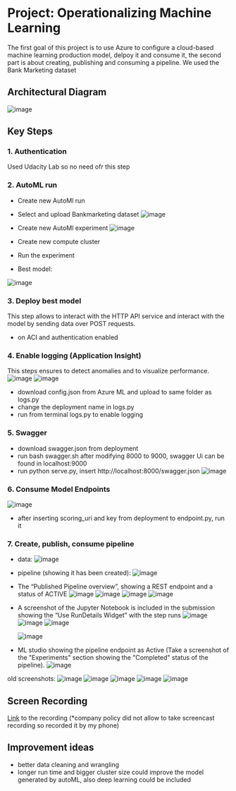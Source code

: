 
# Project: Operationalizing Machine Learning

The first goal of this project is to use Azure to configure a cloud-based machine learning production model, delpoy it and consume it, the second part is about creating, publishing and consuming a pipeline. 
We used the Bank Marketing dataset

## Architectural Diagram
![image](https://github.com/weilerv/Udacity_ML_azure_project2/assets/37341293/68106426-694e-4b6b-9309-578bbecae839)

## Key Steps
### 1. Authentication
Used Udacity Lab so no need ofr this step
### 2. AutoML run
* Create new AutoMl run
* Select and upload Bankmarketing dataset
![image](https://github.com/weilerv/Udacity_ML_azure_project2/assets/37341293/40a5a206-f144-416a-bce6-53787f926268)

* Create new AutoMl experiment
![image](https://github.com/weilerv/Udacity_ML_azure_project2/assets/37341293/8bf45de1-4e89-446b-a273-2f9347361b65)

* Create new compute cluster
* Run the experiment 

* Best model:
  
![image](https://github.com/weilerv/Udacity_ML_azure_project2/assets/37341293/8908be82-56c7-42f0-9929-2207b86ad55a)

### 3. Deploy best model
This step allows to interact with the HTTP API service and interact with the model by sending data over POST requests.
* on ACI and authentication enabled

### 4. Enable logging (Application Insight)
This steps ensures to detect anomalies and to visualize performance.
![image](https://github.com/weilerv/Udacity_ML_azure_project2/assets/37341293/c205e362-7aa3-43c0-b507-0d7c59a8ff11)
![image](https://github.com/weilerv/Udacity_ML_azure_project2/assets/37341293/edf012cd-f379-40ec-ab51-b616dc968152)

*  download config.json from Azure ML and upload to same folder as logs.py
*  change the deployment name in logs.py
*  run from terminal logs.py to enable logging

### 5. Swagger
* download swagger.json from deployment
* run bash swagger.sh after modifying 8000 to 9000, swagger Ui can be found in localhost:9000
* run python serve.py, insert http://localhost:8000/swagger.json
![image](https://github.com/weilerv/Udacity_ML_azure_project2/assets/37341293/f5c322c0-0fef-41bf-bdbb-b53dda5a6bae)


### 6. Consume Model Endpoints
![image](https://github.com/weilerv/Udacity_ML_azure_project2/assets/37341293/afc98b24-474d-474d-9888-05033e07711b)
* after inserting scoring_uri and key from deployment to endpoint.py, run it

### 7. Create, publish, consume pipeline
* data:
![image](https://github.com/weilerv/Udacity_ML_azure_project2/assets/37341293/f6864e8a-0ea3-4888-8bc4-4b5e6d8bad83)
* pipeline (showing it has been created):
![image](https://github.com/weilerv/Udacity_ML_azure_project2/assets/37341293/9c1f1446-24e3-4b4a-abe2-d517d9e31ab1)

* The “Published Pipeline overview”, showing a REST endpoint and a status of ACTIVE
![image](https://github.com/weilerv/Udacity_ML_azure_project2/assets/37341293/ebe8622f-5c7a-4a99-a2d9-224183371731)
![image](https://github.com/weilerv/Udacity_ML_azure_project2/assets/37341293/58dfcdd2-5e34-40e2-8882-df60c90ff6c8)
![image](https://github.com/weilerv/Udacity_ML_azure_project2/assets/37341293/02234080-3a88-405f-89ad-b6495d32de8e)
![image](https://github.com/weilerv/Udacity_ML_azure_project2/assets/37341293/e48ebf37-effd-4e38-adee-d3891e4a1ca3)



* A screenshot of the Jupyter Notebook is included in the submission showing the “Use RunDetails Widget” with the step runs
  ![image](https://github.com/weilerv/Udacity_ML_azure_project2/assets/37341293/118f92b8-cacb-49e2-a514-737e1f9f6b27)
  ![image](https://github.com/weilerv/Udacity_ML_azure_project2/assets/37341293/de35cfae-1b33-4734-b3b5-e87aae68e325)
  ![image](https://github.com/weilerv/Udacity_ML_azure_project2/assets/37341293/04ca3719-18c7-4add-b4e2-a17b227807dd)

  ![image](https://github.com/weilerv/Udacity_ML_azure_project2/assets/37341293/6826a055-e3fe-4f13-bfea-db80137ee5ee)


* ML studio showing the pipeline endpoint as Active (Take a screenshot of the "Experiments" section showing the "Completed" status of the pipeline).
![image](https://github.com/weilerv/Udacity_ML_azure_project2/assets/37341293/2dda2337-9cbc-4dcc-8492-55a8217a0a90)


old screenshots:
![image](https://github.com/weilerv/Udacity_ML_azure_project2/assets/37341293/8f49732b-b363-4572-a527-4e2e59a0c85c)
![image](https://github.com/weilerv/Udacity_ML_azure_project2/assets/37341293/f29a2f83-61ba-47f7-8061-e3e5dc088803)
![image](https://github.com/weilerv/Udacity_ML_azure_project2/assets/37341293/392f863a-70be-4935-9328-1b8d1605d536)
![image](https://github.com/weilerv/Udacity_ML_azure_project2/assets/37341293/cb13cba4-db7a-4835-913f-364e117e9eac)
![image](https://github.com/weilerv/Udacity_ML_azure_project2/assets/37341293/bba0688f-371e-41ec-829e-fee54fe5b630)




## Screen Recording
[Link](https://photos.app.goo.gl/bvjinDugzVb5F19g7) to the recording (*company policy did not allow to take screencast recording so recorded it by my phone)

## Improvement ideas 
* better data cleaning and wrangling
* longer run time and bigger cluster size could improve the model generated by autoML, also deep learning could be included
